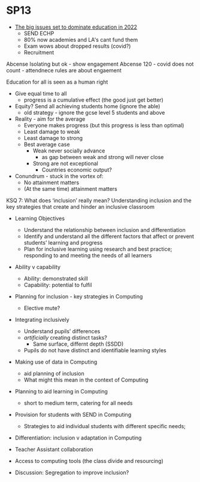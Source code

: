 SP13
====

* [The big issues set to dominate education in 2022](https://www.tes.com/magazine/analysis/general/big-issues-set-dominate-education-2022)
    * SEND ECHP
    * 80% now academies and LA's cant fund them
    * Exam wows about dropped results (covid?)
    * Recruitment

Abcense
Isolating but ok - show engagement
Abcense 120 - covid does not count - attendnece rules are about engaement

Education for all is seen as a human right

* Give equal time to all
    * progress is a cumulative effect (the good just get better)
* Equity? Send all achieving students home (ignore the able)
    * old strategy - ignore the gcse level 5 students and above
* Reality - aim for the average
    * Everyone makes progress (but this progress is less than optimal)
    * Least damage to weak
    * Least damage to strong
    * Best average case
        * Weak never socially advance
            * as gap between weak and strong will never close
        * Strong are not exceptional
            * Countries economic output?
* Conundrum - stuck in the vortex of:
    * No attainment matters
    * (At the same time) attainment matters

KSQ 7: What does ‘inclusion’ really mean?
Understanding inclusion and the key strategies that create and hinder an inclusive classroom
* Learning Objectives
    * Understand the relationship between inclusion and differentiation
    * Identify and understand all the different factors that affect or prevent students’ learning and progress
    * Plan for inclusive learning using research and best practice; responding to and meeting the needs of all learners


* Ability v capability
    * Ability: demonstrated skill
    * Capability: potential to fulfil
* Planning for inclusion - key strategies in Computing
    * Elective mute?
* Integrating inclusively
    * Understand pupils’ differences
    * _artificially_ creating distinct tasks?
        * Same surface, differnt depth (SSDD)
    * Pupils do not have distinct and identifiable learning styles
* Making use of data in Computing
    * aid planning of inclusion
    * What might this mean in the context of Computing
* Planning to aid learning in Computing
    * short to medium term, catering for all needs

* Provision for students with SEND in Computing
    * Strategies to aid individual students with different specific needs;
* Differentiation: inclusion v adaptation in Computing
* Teacher Assistant collaboration
* Access to computing tools (the class divide and resourcing)
* Discussion: Segregation to improve inclusion?
